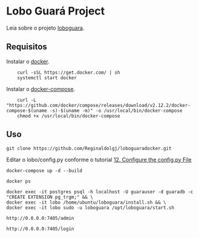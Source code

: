 # Lobo Guará Project

Leia sobre o projeto [loboguara](https://loboguara.olivsec.com.br/docs/index.html).

## Requisitos

Instalar o [docker](https://docs.docker.com/engine/install/).

```Script
    curl -sSL https://get.docker.com/ | sh
    systemctl start docker
```

Instalar o [docker-compose](https://docs.docker.com/compose/).

```Script
    curl -L "https://github.com/docker/compose/releases/download/v2.12.2/docker-compose-$(uname -s)-$(uname -m)" -o /usr/local/bin/docker-compose
    chmod +x /usr/local/bin/docker-compose
```

## Uso

``` Download
git clone https://github.com/Reginaldolgj/loboguaradocker.git
```
    
Editar o lobo/config.py conforme o tutorial [12. Configure the config.py File](https://loboguara.olivsec.com.br/docs/lobo_guara_installation_manual_on_Ubuntu_24-04.html#12-configure-the-configpy-file)

``` Executar docker compose
docker-compose up -d --build 
```

```Verificar os containers: lobo e postgres
docker ps
```

``` Instalar e executar
docker exec -it postgres psql -h localhost -U guarauser -d guaradb -c "CREATE EXTENSION pg_trgm;" && \
docker exec -it lobo /home/ubuntu/loboguara/install.sh && \ 
docker exec -it lobo sudo -u loboguara /opt/loboguara/start.sh
```

```Criar admin
http://0.0.0.0:7405/admin
```
```Login
http://0.0.0.0:7405/login
```
